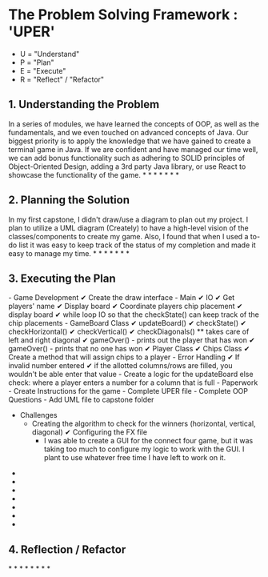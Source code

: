 <h1>The Problem Solving Framework : 'UPER'</h1>

* U = "Understand"
* P = "Plan"
* E = "Execute"
* R = "Reflect" / "Refactor"

<h2>1. Understanding the Problem</h2>
In a series of modules, we have learned the concepts of OOP, as well as the fundamentals, 
and we even touched on advanced concepts of Java. Our biggest priority is to apply the knowledge 
that we have gained to create a terminal game in Java. If we are confident and have managed our 
time well, we can add bonus functionality such as adhering to SOLID principles of Object-Oriented Design, 
adding a 3rd party Java library, or use React to showcase the functionality of the game. 
*
*
*
*
*
*
*
<h2>
    2. Planning the Solution
</h2>
In my first capstone, I didn't draw/use a diagram to plan out my project. I plan to utilize a UML diagram (Creately) 
to have a high-level vision of the classes/components to create my game. Also, I found that when I used a to-do list 
it was easy to keep track of the status of my completion and made it easy to manage my time.  
*
*
*
*
*
*
*
<h2>
    3. Executing the Plan
</h2>
- Game Development
    ✔ Create the draw interface
    - Main
        ✔ IO 
        ✔ Get players' name
        ✔ Display board
        ✔ Coordinate players chip placement 
        ✔ display board 
        ✔ while loop IO so that the checkState() can keep track of the chip placements
    - GameBoard Class
        ✔ updateBoard()
        ✔ checkState()
            ✔ checkHorizontal()
            ✔ checkVertical()
            ✔ checkDiagonals()
                ** takes care of left and right diagonal
            ✔ gameOver()
                - prints out the player that has won
            ✔ gameOver()
                - prints that no one has won
    ✔ Player Class
    ✔ Chips Class
        ✔ Create a method that will assign chips to a player
    - Error Handling
        ✔ If invalid number entered
        ✔ if the allotted columns/rows are filled, you wouldn't be 
            able enter that value
            - Create a logic for the updateBoard else check: where a player enters 
                a number for a column that is full
- Paperwork
    - Create Instructions for the game
    - Complete UPER file
    - Complete OOP Questions
    - Add UML file to capstone folder
    
- Challenges 
    - Creating the algorithm to check for the winners (horizontal, vertical, diagonal)
    ✔ Configuring the FX file
        - I was able to create a GUI for the connect four game, but it was 
            taking too much to configure my logic to work with the GUI.
            I plant to use whatever free time I have left to work on it.
        
    
*
*
*
*
*
*
*
<h2>
    4. Reflection / Refactor
</h2>
*
*
*
*
*
*
*
*